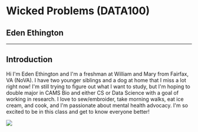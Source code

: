 # Wicked Problems (DATA100)

## Eden Ethington
---

## Introduction
Hi I'm Eden Ethington and I'm a freshman at William and Mary from Fairfax, VA (NoVA). I have two younger siblings and a dog at home that I miss a lot right now! I'm still trying to figure out what I want to study, but I'm hoping to double major in CAMS Bio and either CS or Data Science with a goal of working in research. I love to sew/embroider, take morning walks, eat ice cream, and cook, and I'm passionate about mental health advocacy. I'm so excited to be in this class and get to know everyone better!

![](DSC_0003-Edit.jpg)
